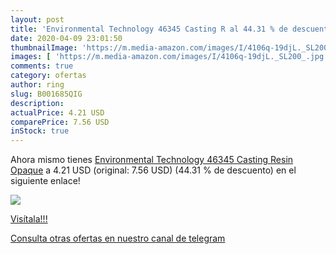 ```yaml
---
layout: post
title: 'Environmental Technology 46345 Casting R al 44.31 % de descuento'
date: 2020-04-09 23:01:50
thumbnailImage: 'https://m.media-amazon.com/images/I/4106q-19djL._SL200_.jpg'
images: [ 'https://m.media-amazon.com/images/I/4106q-19djL._SL200_.jpg' ]
comments: true
category: ofertas
author: ring
slug: B001685QIG
description:
actualPrice: 4.21 USD
comparePrice: 7.56 USD
inStock: true
---
```


Ahora mismo tienes [Environmental Technology 46345 Casting Resin  Opaque](https://www.amazon.com/dp/B001685QIG/?tag=redken08-20) a 4.21 USD (original: 7.56 USD) (44.31 %  de descuento) en el siguiente enlace!

[![](https://m.media-amazon.com/images/I/4106q-19djL._SL200_.jpg)](https://www.amazon.com/dp/B001685QIG/?tag=redken08-20)

[Visítala!!!](https://www.amazon.com/dp/B001685QIG/?tag=redken08-20)

[Consulta otras ofertas en nuestro canal de telegram](https://t.me/s/ofertas25)
